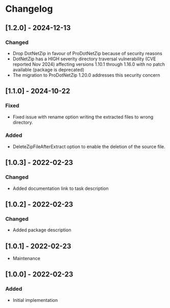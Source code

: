 # Changelog

## [1.2.0] - 2024-12-13
### Changed
- Drop DotNetZip in favour of ProDotNetZip because of security reasons
- DotNetZip has a HIGH severity directory traversal vulnerability (CVE reported Nov 2024) affecting versions 1.10.1 through 1.16.0 with no patch available (package is deprecated)
- The migration to ProDotNetZip 1.20.0 addresses this security concern

## [1.1.0] - 2024-10-22
### Fixed
- Fixed issue with rename option writing the extracted files to wrong directory.
### Added
- DeleteZipFileAfterExtract option to enable the deletion of the source file.

## [1.0.3] - 2022-02-23
### Changed
- Added documentation link to task description

## [1.0.2] - 2022-02-23
### Changed
- Added package description

## [1.0.1] - 2022-02-23
- Maintenance

## [1.0.0] - 2022-02-23
### Added
- Initial implementation
